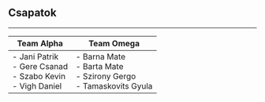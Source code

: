 ## Csapatok

---

| Team Alpha                                                          | Team Omega                                                         |
|---------------------------------------------------------------------|--------------------------------------------------------------------|
| - Jani Patrik<br/>- Gere Csanad<br/>- Szabo Kevin<br/>- Vigh Daniel | - Barna Mate<br/>- Barta Mate<br/>- Szirony Gergo<br/>- Tamaskovits Gyula|

